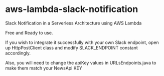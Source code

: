 # aws-lambda-slack-notification

Slack Notification in a Serverless Architecture using AWS Lambda

Free and Ready to use.

If you wish to integrate it successfully with your own Slack endpoint, open up HttpPostClient class and modify SLACK_ENDPOINT constant accordingly.

Also, you will need to change the apiKey values in URLsEndpoints.java to make them match your NewsApi KEY
